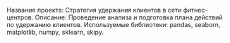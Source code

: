 Название проекта: Стратегия удержания клиентов в сети фитнес-центров.
Описание: Проведение анализа и подготовка плана действий по удержанию клиентов.
Используемые библиотеки: pandas, seaborn, matplotlib, numpy, sklearn, skipy.
